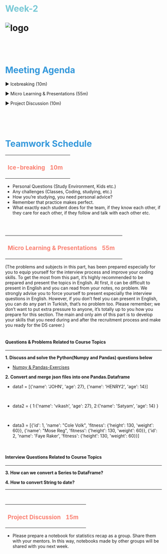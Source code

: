 <h1><strong><span style="color: #77C8D5;">Week-2 </strong></span>

![logo](https://github.com/clarusway/DS-EU-1523-DA-Module/blob/main/2-%20Weekly%20Agendas/teamwork_logo.png)

<br>


<h1><strong><span style="color: #3498DB;">Meeting Agenda</strong></h1></span>

<span class="c16 c30">▶ </span><span
class="c42 c82">Icebreaking (10m)</span><span class="c16 c23"> </span>

<span class="c16 c30">▶ </span><span
class="c42 c82">Micro Learning & Presentations (55m)</span><span class="c46 c42 c48"> </span>


<span class="c30">▶ </span><span class="c46 c48 c42">Project Discussion (10m)</span>

<br>
<br>
<br>

<div style="page-break-after: always;"></div>

<h1><strong><span style="color: #3498DB;">Teamwork Schedule</strong></h1></span>

<table style= "width:100%;">
                <tr>
                <td style="color: #FA8072; text-align:left "><h3><strong><p>Ice-breaking</td>
                <td style="color: #FA8072; text-align:right;"><h3><strong><p>10m</p><td>                </tr>
</table>

- Personal Questions (Study Environment, Kids etc.) 
- Any challenges (Classes, Coding, studying, etc.) 
- How you’re studying, you need personal advice? 
- Remember that practice makes perfect. 
- What exactly each student does for the team, if they know each other, if they care for each other, if they follow and talk with each other etc. 

<br>
<br>

<table style= "width:100%;">
                <tr>
                <td style="color: #FA8072; text-align:left "><h3><strong><p>Micro Learning & Presentations</td>
                <td style="color: #FA8072; text-align:right;"><h3><strong><p>55m</p><td>                </tr>
</table>
(The problems and subjects in this part, has been prepared especially for you to equip yourself for the interview process and improve your coding skills.
To get the most from this part, it’s highly recommended to be prepared and present the topics in English.
At first, it can be difficult to present in English and you can read from your notes, no problem.
We strongly advise you to force yourself to present especially the interview questions in English.
However, if you don’t feel you can present in English, you can do any part in Turkish, that’s no problem too.
Please remember; we don’t want to put extra pressure to anyone, it’s totally up to you how you prepare for this section.
The main and only aim of this part is to develop your skills that you need during and after the recruitment process and make you ready for the DS career.)
<br>
<br>
<h4><strong>Questions & Problems Related to Course Topics</strong></h4>
<hr>

**1. Discuss and solve the Python(Numpy and Pandas) questions below**

- [Numpy & Pandas-Exercises](https://github.com/clarusway/DS-EU-1523-DA-Module/blob/main/2-%20Weekly%20Agendas/Week%202/Numpy%20%26%20Pandas%20Exercise.ipynb)


**2. Convert and merge json files into one Pandas.Dataframe**
<br>

- data1 = [{'name': 'JOHN', 'age': 27}, {'name': 'HENRY2', 'age': 14}]
<br>

- data2 = { 1:{'name': 'vikash', 'age': 27}, 2:{'name': 'Satyam', 'age': 14} }
<br>

- data3 = [{'id': 1, 'name': "Cole Volk", 'fitness': {'height': 130, 'weight': 60}}, {'name': "Mose Reg", 'fitness': {'height': 130, 'weight': 60}}, {'id': 2, 'name': 'Faye Raker', 'fitness': {'height': 130, 'weight': 60}}]


  


<br>
<h4><strong>Interview Questions Related to Course Topics</strong></h4>
<hr>

**3. How can we convert a Series to DataFrame?**
<br>

**4. How to convert String to date?**
<br>

<hr>




<br>


<table style= "width:100%;">
                <tr>
                <td style="color: #FA8072; text-align:left "><h3><strong><p>Project Discussion</td>
                <td style="color: #FA8072; text-align:right;"><h3><strong><p>15m</p><td>                </tr>
                
</table>



- Please prepare a notebook for statistics recap as a group. Share them with your mentors. In this way, notebooks made by other groups will be shared with you next week.



